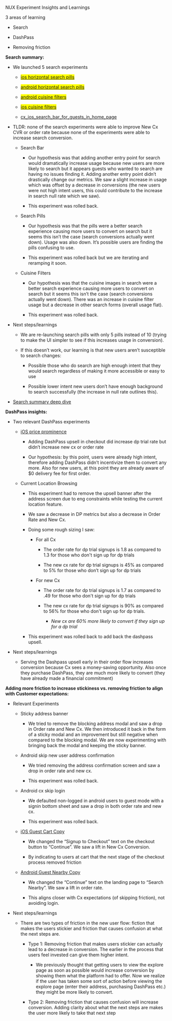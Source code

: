 NUX Experiment Insights and Learnings

3 areas of learning

- Search

- DashPass

- Removing friction

**Search summary:**

- We launched 5 search experiments

  - <mark>[ios horizontal search pills](https://admin-gateway.doordash.com/decision-systems/experiments/f83288d8-491c-4979-b4ea-20ec01d74029?analysisId=b785b460-5dbb-43a8-b456-56bb38089d47)</mark>

  - <mark>[android horizontal search pills](https://admin-gateway.doordash.com/decision-systems/experiments/77600bd8-c293-4c96-823c-61b055e29d12?analysisId=40440cc8-f64d-44dd-acbc-8056e4ca3440)</mark>

  - <mark>[android cuisine filters](https://admin-gateway.doordash.com/decision-systems/experiments/9348cc3e-c48d-450d-bb10-971e98ca4cc9?analysisId=bbfca2f5-6c1c-4e7f-9b9b-7ff19458226d)</mark>

  - <mark>[ios cuisine filters](https://admin-gateway.doordash.com/decision-systems/experiments/70f6f7c4-6e14-4afc-bd24-2595b0317e7e?analysisId=4b21c26f-4c91-4cb5-8f41-e78cf8843ac7)</mark>

  - [cx_ios_search_bar_for_guests_in_home_page](https://admin-gateway.doordash.com/decision-systems/experiments/3d6cd2d1-d89f-41db-a3f8-fdfd59818e5f?analysisId=eaf170ee-bc00-4c18-a736-abd2bb2f4d77)

- TLDR: none of the search experiments were able to improve New Cx CVR or order rate because none of the experiments were able to increase search conversion.

  - Search Bar

    - Our hypothesis was that adding another entry point for search would dramatically increase usage because new users are more likely to search but it appears guests who wanted to search are having no issues finding it. Adding another entry point didn’t drastically change our metrics. We saw a slight increase in usage which was offset by a decrease in conversions (the new users were not high intent users, this could contribute to the increase in search null rate which we saw).

    - This experiment was rolled back.

  - Search Pills

    - Our hypothesis was that the pills were a better search experience causing more users to convert on search but it seems this isn’t the case (search conversions actually went down). Usage was also down. It’s possible users are finding the pills confusing to use.

    - This experiment was rolled back but we are iterating and reramping it soon.

  - Cuisine Filters

    - Our hypothesis was that the cuisine images in search were a better search experience causing more users to convert on search but it seems this isn’t the case (search conversions actually went down). There was an increase in cuisine filter usage but a decrease in other search forms (overall usage flat).

    - This experiment was rolled back.

- Next steps/learnings

  - We are re-launching search pills with only 5 pills instead of 10 (trying to make the UI simpler to see if this increases usage in conversion).

  - If this doesn’t work, our learning is that new users aren’t susceptible to search changes:

    - Possible those who do search are high enough intent that they would search regardless of making it more accessible or easy to use

    - Possible lower intent new users don’t have enough background to search successfully (the increase in null rate outlines this).

- [Search summary deep dive](https://docs.google.com/document/d/143sVLOavg9CedCS-nGHujHM-9qh4ESg-CGlnILTmTD0/edit)

**DashPass insights:**

- Two relevant DashPass experiments

  - [iOS price prominence](https://docs.google.com/document/d/1QhcatWoi8XcsVVo5iBfHOdCqKt3UhiXY-WLhtk3YaI8/edit)

    - Adding DashPass upsell in checkout did increase dp trial rate but didn’t increase new cx or order rate

    - Our hypothesis: by this point, users were already high intent, therefore adding DashPass didn’t incentivize them to convert any more. Also for new users, at this point they are already aware of $0 delivery fee for first order.

  - Current Location Browsing

    - This experiment had to remove the upsell banner after the address screen due to eng constraints while testing the current location feature.

    - We saw a decrease in DP metrics but also a decrease in Order Rate and New Cx.

    - Doing some rough sizing I saw:

      - For all Cx

        - The order rate for dp trial signups is 1.8 as compared to 1.3 for those who don't sign up for dp trials

        - The new cx rate for dp trial signups is 45% as compared to 5% for those who don’t sign up for dp trials

      - For new Cx

        - The order rate for dp trial signups is 1.7 as compared to .49 for those who don't sign up for dp trials

        - The new cx rate for dp trial signups is 90% as compared to 56% for those who don't sign up for dp trials.

          - *New cx are 60% more likely to convert if they sign up for a dp trial*

    - This experiment was rolled back to add back the dashpass upsell.

- Next steps/learnings

  - Serving the Dashpass upsell early in their order flow increases conversion because Cx sees a money-saving opportunity. Also once they purchase DashPass, they are much more likely to convert (they have already made a financial commitment)

**Adding more friction to increase stickiness vs. removing friction to align with Customer expectations:**

- Relevant Experiments

  - Sticky address banner

    - We tried to remove the blocking address modal and saw a drop in Order rate and New Cx. We then introduced it back in the form of a sticky modal and an improvement but still negative when compared to the blocking modal. We are now experimenting with bringing back the modal and keeping the sticky banner.

  - Android skip new user address confirmation

    - We tried removing the address confirmation screen and saw a drop in order rate and new cx.

    - This experiment was rolled back.

  - Android cx skip login

    - We defaulted non-logged in android users to guest mode with a signin bottom sheet and saw a drop in both order rate and new cx.

    - This experiment was rolled back.

  - [iOS Guest Cart Copy](https://docs.google.com/document/d/1uqN8wUu6EHVn0EQr8GYKHVKslBBu9Kj-_llPMrgoFiM/edit#heading=h.wa7bm2c0ccta)

    - We changed the “Signup to Checkout” text on the checkout button to “Continue”. We saw a lift in New Cx Conversion.

    - By indicating to users at cart that the next stage of the checkout process removed friction

  - [Android Guest Nearby Copy](https://docs.google.com/document/d/1i0et5h_4i_pzd3j3RiBpmFNYCfQ9K-6eBoIGrJz1ki0/edit#heading=h.wa7bm2c0ccta)

    - We changed the “Continue” text on the landing page to “Search Nearby”. We saw a lift in order rate.

    - This aligns closer with Cx expectations (of skipping friction), not avoiding login.

- Next steps/learnings

  - There are two types of friction in the new user flow: fiction that makes the users stickier and friction that causes confusion at what the next steps are.

    - Type 1: Removing friction that makes users stickier can actually lead to a decrease in conversion. The earlier in the process that users feel invested can give them higher intent.

      - We previously thought that getting users to view the explore page as soon as possible would increase conversion by showing them what the platform had to offer. Now we realize if the user has taken some sort of action before viewing the explore page (enter their address, purchasing DashPass etc.) they might be more likely to convert.

    - Type 2: Removing friction that causes confusion will increase conversion. Adding clarity about what the next steps are makes the user more likely to take that next step
